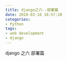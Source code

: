 ```yaml
---
title: django之六--部署篇
date: 2018-03-16 16:57:20
categories:
- Python
tags:
- web development
- django
---
```

django 之六 部署篇